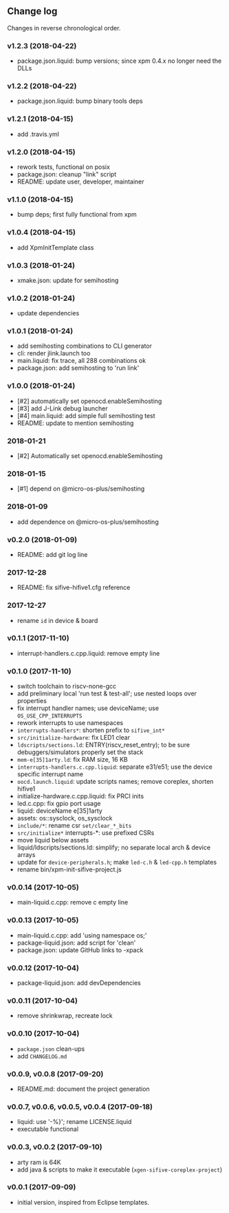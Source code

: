 ## Change log

Changes in reverse chronological order.

### v1.2.3 (2018-04-22)

- package.json.liquid: bump versions; since xpm 0.4.x no longer need the DLLs

### v1.2.2 (2018-04-22)

- package.json.liquid: bump binary tools deps

### v1.2.1 (2018-04-15)

- add .travis.yml

### v1.2.0 (2018-04-15)

- rework tests, functional on posix
- package.json: cleanup "link" script
- README: update user, developer, maintainer

### v1.1.0 (2018-04-15)

- bump deps; first fully functional from xpm

### v1.0.4 (2018-04-15)

- add XpmInitTemplate class

### v1.0.3 (2018-01-24)

- xmake.json: update for semihosting

### v1.0.2 (2018-01-24)

- update dependencies

### v1.0.1 (2018-01-24)

- add semihosting combinations to CLI generator
- cli: render jlink.launch too
- main.liquid: fix trace, all 288 combinations ok
- package.json: add semihosting to 'run link'

### v1.0.0 (2018-01-24)

- [#2] automatically set openocd.enableSemihosting
- [#3] add J-Link debug launcher
- [#4] main.liquid: add simple full semihosting test
- README: update to mention semihosting

### 2018-01-21 

- [#2] Automatically set openocd.enableSemihosting

### 2018-01-15

- [#1] depend on @micro-os-plus/semihosting

### 2018-01-09

- add dependence on @micro-os-plus/semihosting

### v0.2.0 (2018-01-09)

- README: add git log line

### 2017-12-28 

- README: fix sifive-hifive1.cfg reference

### 2017-12-27

- rename `id` in device & board

### v0.1.1 (2017-11-10)

- interrupt-handlers.c.cpp.liquid: remove empty line

### v0.1.0 (2017-11-10)

- switch toolchain to riscv-none-gcc
- add preliminary local 'run test & test-all'; use nested loops over properties
- fix interrupt handler names; use deviceName; use `OS_USE_CPP_INTERRUPTS`
- rework interrupts to use namespaces
- `interrupts-handlers*`: shorten prefix to `sifive_int*`
- `src/initialize-hardware`: fix LED1 clear
- `ldscripts/sections.ld`: ENTRY(riscv_reset_entry); to be sure debuggers/simulators properly set the stack
- `mem-e[35]1arty.ld`: fix RAM size, 16 KB
- `interrupts-handlers.c.cpp.liquid`: separate e31/e51; use the device specific interrupt name
- `oocd.launch.liquid`: update scripts names; remove coreplex, shorten hifive1
- initialize-hardware.c.cpp.liquid: fix PRCI inits
- led.c.cpp: fix gpio port usage
- liquid: deviceName e[35]1arty
- assets: os::sysclock, os_sysclock
- `include/*`: rename csr `set/clear_*_bits`
- `src/initialize*` interrupts-*: use prefixed CSRs
- move liquid below assets
- liquid/ldscripts/sections.ld: simplify; no separate local arch & device arrays
- update for `device-peripherals.h`; make `led-c.h` & `led-cpp.h` templates
- rename bin/xpm-init-sifive-project.js

### v0.0.14 (2017-10-05)

- main-liquid.c.cpp: remove c empty line

### v0.0.13 (2017-10-05)

- main-liquid.c.cpp: add 'using namespace os;'
- package-liquid.json: add script for 'clean'
- package.json: update GitHub links to -xpack

### v0.0.12 (2017-10-04)

- package-liquid.json: add devDependencies

### v0.0.11 (2017-10-04)

- remove shrinkwrap, recreate lock

### v0.0.10 (2017-10-04)

- `package.json` clean-ups
- add `CHANGELOG.md`

### v0.0.9, v0.0.8 (2017-09-20)

- README.md: document the project generation

### v0.0.7, v0.0.6, v0.0.5, v0.0.4 (2017-09-18)

- liquid: use '-%}'; rename LICENSE.liquid
- executable functional

### v0.0.3, v0.0.2 (2017-09-10)

- arty ram is 64K
- add java & scripts to make it executable (`xgen-sifive-coreplex-project`)

### v0.0.1 (2017-09-09)

- initial version, inspired from Eclipse templates.


